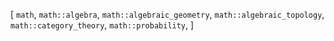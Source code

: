 [
    `math`,
    `math::algebra`,
    `math::algebraic_geometry`,
    `math::algebraic_topology`,
    `math::category_theory`,
    `math::probability`,
]